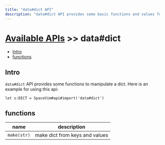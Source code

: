 ```yaml
---
title: "data#dict API"
description: "data#dict API provides some basic functions and values for dict."
---
```


# [Available APIs](../../) >> data#dict

<!-- vim-markdown-toc GFM -->

- [Intro](#intro)
- [functions](#functions)

<!-- vim-markdown-toc -->

## Intro

`data#dict` API provides some functions to manipulate a dict. Here is an example for using this api:

```vim
let s:DICT = SpaceVim#api#import('data#dict')
```

## functions

| name        | description                    |
| ----------- | ------------------------------ |
| `make(str)` | make dict from keys and values |
